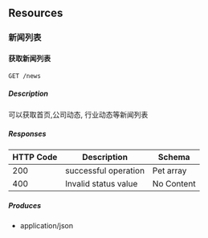 ## Resources
### 新闻列表
#### 获取新闻列表
```
GET /news
```

##### Description

可以获取首页,公司动态, 行业动态等新闻列表 

##### Responses
|HTTP Code|Description|Schema|
|----|----|----|
|200|successful operation|Pet array|
|400|Invalid status value|No Content|


##### Produces

* application/json

